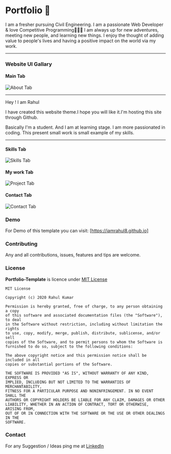 # Portfolio 📑
I am a fresher pursuing Civil Engineering. I am a passionate Web Developer & love Competitive Programming👨🏻‍💻 I am always up for new adventures, meeting new people, and learning new things. I enjoy the thought of adding value to people's lives and having a positive impact on the world via my work.

<hr>

### Website UI Gallary
#### Main Tab
![About Tab](https://github.com/iamrahul8/iamrahul8.github.io/blob/main/main%20preview.png)

<hr>

Hey ! I am Rahul

I have created this website theme.I hope you will like it.I'm hosting this site through Github.

Basically I'm a student. And I am at learning stage. I am more passionated in coding.
This present small work is small example of my skills.
<hr>

#### Skills Tab
![Skills Tab](https://github.com/iamrahul8/iamrahul8.github.io/blob/main/my%20skills.png)

#### My work Tab
![Project Tab](https://github.com/iamrahul8/iamrahul8.github.io/blob/main/my%20works.png)

#### Contact Tab
![Contact Tab](https://github.com/iamrahul8/iamrahul8.github.io/blob/main/contactme.png)

### Demo
For Demo of this template you can visit: [https://iamrahul8.github.io]

### Contributing
Any and all contributions, issues, features and tips are welcome.

### License
**Portfolio-Template** is licence under [MIT License](https://github.com/iamrahul8/iamrahul8.github.io/blob/main/LICENSE.txt)
```
MIT License

Copyright (c) 2020 Rahul Kumar

Permission is hereby granted, free of charge, to any person obtaining a copy
of this software and associated documentation files (the "Software"), to deal
in the Software without restriction, including without limitation the rights
to use, copy, modify, merge, publish, distribute, sublicense, and/or sell
copies of the Software, and to permit persons to whom the Software is
furnished to do so, subject to the following conditions:

The above copyright notice and this permission notice shall be included in all
copies or substantial portions of the Software.

THE SOFTWARE IS PROVIDED "AS IS", WITHOUT WARRANTY OF ANY KIND, EXPRESS OR
IMPLIED, INCLUDING BUT NOT LIMITED TO THE WARRANTIES OF MERCHANTABILITY,
FITNESS FOR A PARTICULAR PURPOSE AND NONINFRINGEMENT. IN NO EVENT SHALL THE
AUTHORS OR COPYRIGHT HOLDERS BE LIABLE FOR ANY CLAIM, DAMAGES OR OTHER
LIABILITY, WHETHER IN AN ACTION OF CONTRACT, TORT OR OTHERWISE, ARISING FROM,
OUT OF OR IN CONNECTION WITH THE SOFTWARE OR THE USE OR OTHER DEALINGS IN THE
SOFTWARE.

```

### Contact

For any Suggestion / Ideas ping me at [LinkedIn](https://www.linkedin.com/in/rahul-kumar-072/)
